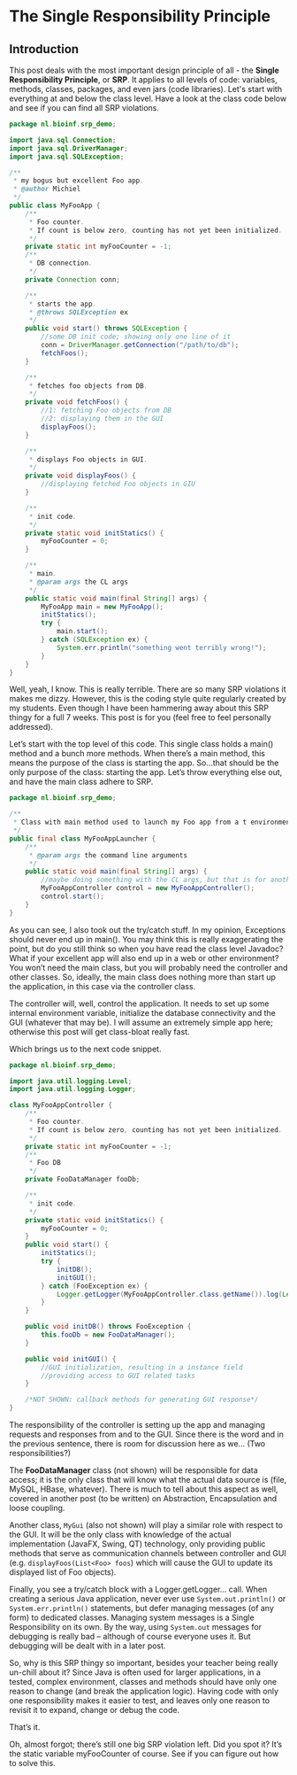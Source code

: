 # The Single Responsibility Principle

## Introduction  

This post deals with the most important design principle of all - the **Single Responsibility Principle**, or **SRP**. It applies to all levels of code: variables, methods, classes, packages, and even jars (code libraries). Let's start with everything at and below the class level. Have a look at the class code below and see if you can find all SRP violations.  

```java
package nl.bioinf.srp_demo;

import java.sql.Connection;
import java.sql.DriverManager;
import java.sql.SQLException;

/**
 * my bogus but excellent Foo app.
 * @author Michiel
 */
public class MyFooApp {
    /**
     * Foo counter.
     * If count is below zero, counting has not yet been initialized.
     */
    private static int myFooCounter = -1;
    /**
     * DB connection.
     */
    private Connection conn;

    /**
     * starts the app.
     * @throws SQLException ex
     */
    public void start() throws SQLException {
        //some DB init code; showing only one line of it
        conn = DriverManager.getConnection("/path/to/db");
        fetchFoos();
    }

    /**
     * fetches foo objects from DB.
     */
    private void fetchFoos() {
        //1: fetching Foo objects from DB
        //2: displaying them in the GUI
        displayFoos();
    }

    /**
     * displays Foo objects in GUI.
     */
    private void displayFoos() {
        //displaying fetched Foo objects in GIU
    }

    /**
     * init code.
     */
    private static void initStatics() {
        myFooCounter = 0;
    }

    /**
     * main.
     * @param args the CL args
     */
    public static void main(final String[] args) {
        MyFooApp main = new MyFooApp();
        initStatics();
        try {
            main.start();
        } catch (SQLException ex) {
            System.err.println("something went terribly wrong!");
        }
    }
}
```

Well, yeah, I know. This is really terrible. There are so many SRP violations it makes me dizzy. However, this is the coding style quite regularly created by my students. Even though I have been hammering away about this SRP thingy for a full 7 weeks. This post is for you (feel free to feel personally addressed).  

Let’s start with the top level of this code. This single class holds a main() method and a bunch more methods. When there’s a main method, this means the purpose of the class is starting the app. So…that should be the only purpose of the class: starting the app. Let’s throw everything else out, and have the main class adhere to SRP.

```java 
package nl.bioinf.srp_demo;

/**
 * Class with main method used to launch my Foo app from a t environment.
 */
public final class MyFooAppLauncher {
    /**
     * @param args the command line arguments
     */
    public static void main(final String[] args) {
        //maybe doing something with the CL args, but that is for another post.
        MyFooAppController control = new MyFooAppController();
        control.start();
    }
}
```

As you can see, I also took out the try/catch stuff. In my opinion, Exceptions should 
never end up in main(). You may think this is really exaggerating the point, but do you
still think so when you have read the class level Javadoc? What if your excellent app 
will also end up in a web or other environment? You won’t need the main class, but you 
will probably need the controller and other classes. So, ideally, the main class 
does nothing more than start up the application, in this case via the controller class.

The controller will, well, control  the application. It needs to set up some internal 
environment variable, initialize the database connectivity and the GUI (whatever that 
may be). I will assume an extremely simple app here; otherwise this post will get 
class-bloat really fast.  

Which brings us to the next code snippet.

```java
package nl.bioinf.srp_demo;

import java.util.logging.Level;
import java.util.logging.Logger;

class MyFooAppController {
    /**
     * Foo counter.
     * If count is below zero, counting has not yet been initialized.
     */
    private static int myFooCounter = -1;
    /**
     * Foo DB
     */
    private FooDataManager fooDb;

    /**
     * init code.
     */
    private static void initStatics() {
        myFooCounter = 0;
    }
    public void start() {
        initStatics();
        try {
            initDB();
            initGUI();
        } catch (FooException ex) {
            Logger.getLogger(MyFooAppController.class.getName()).log(Level.SEVERE, null, ex);
        }
    }

    public void initDB() throws FooException {
        this.fooDb = new FooDataManager();
    }

    public void initGUI() {
        //GUI initialization, resulting in a instance field 
        //providing access to GUI related tasks
    }

    /*NOT SHOWN: callback methods for generating GUI response*/
}
```

The responsibility of the controller is setting up the app and managing requests and responses from and to the GUI. Since there is the word and in the previous sentence, there is room for discussion here as we... (Two responsibilities?)  

The **FooDataManager** class (not shown) will be responsible for data access; it is the 
only class that will know what the actual data source is (file, MySQL, HBase, whatever). 
There is much to tell about this aspect as well, covered in another post (to be written) 
on Abstraction, Encapsulation and loose coupling.

Another class, `MyGui` (also not shown) will play a similar role with respect to the GUI. 
It will be the only class with knowledge of the actual implementation (JavaFX, Swing, 
QT) technology, only providing public methods that serve as communication channels 
between controller and GUI (e.g. `displayFoos(List<Foo> foos`) which will cause the 
GUI to update its displayed list of Foo objects).

Finally, you see a try/catch block with a Logger.getLogger… call. When creating a 
serious Java application, never ever use `System.out.println()` or `System.err.println()` 
statements, but defer managing messages (of any form) to dedicated classes. Managing 
system messages is a Single Responsibility on its own. By the way, using `System.out` 
messages for debugging is really bad – although of course everyone uses it. 
But debugging will be dealt with in a later post.

So, why is this SRP thingy so important, besides your teacher being really un-chill 
about it? Since Java is often used for larger applications, in a tested, complex 
environment, classes and methods should have only one reason to change (and break 
the application logic). Having code with only one responsibility makes it easier 
to test, and leaves only one reason to revisit it to expand, change or debug 
the code.

That’s it.

Oh, almost forgot; there’s still one big SRP violation left. Did you spot it? It’s 
the static variable myFooCounter of course. See if you can figure out how to solve 
this.
